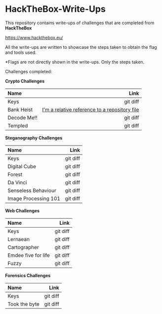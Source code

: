 # HackTheBox-Write-Ups
This repository contains write-ups of challenges that are completed from **HackTheBox**

https://www.hackthebox.eu/

All the write-ups are written to showcase the steps taken to obtain the flag and tools used. 

*Flags are not directly shown in the write-ups. Only the steps taken.

Challenges completed:

**Crypto Challenges**

| Name |  Link |
| :---         |          ---: |
| Keys    | git diff      |
| Bank Heist     | [I'm a relative reference to a repository file](https://github.com/codingninja008/HackTheBox-Write-Ups/blob/master/Challenges/Bank%20Heist%20walkthrough.pdf)      |
| Decode Me!!     |  git diff      |
| Templed    |  git diff      |



**Steganography Challenges**

| Name |  Link |
| :---         |          ---: |
| Keys    | git diff      |
| Digital Cube     |  git diff      |
| Forest     |  git diff      |
| Da Vinci     |  git diff      |
| Senseless Behaviour     |  git diff      |
| Image Processing 101     |  git diff      |


**Web Challenges**

| Name |  Link |
| :---         |          ---: |
| Keys    | git diff      |
| Lernaean     |  git diff      |
| Cartographer     |  git diff      |
| Emdee five for life     |  git diff      |
| Fuzzy    |  git diff      |


**Forensics Challenges**

| Name |  Link |
| :---         |          ---: |
| Keys    | git diff      |
| Took the byte    |  git diff      |
